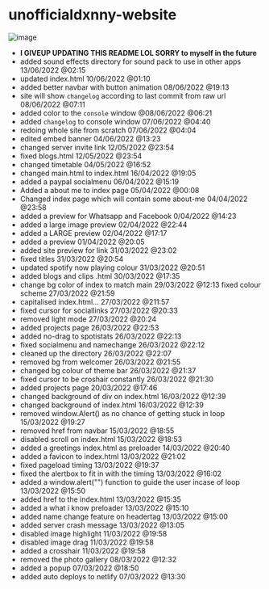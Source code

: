 # unofficialdxnny-website
![image](https://user-images.githubusercontent.com/82535503/172290342-43143bd2-8969-4a9b-a4c9-89015eab771a.png)



- **I GIVEUP UPDATING THIS README LOL SORRY to myself in the future**
- added sound effects directory for sound pack to use in other apps 13/06/2022 @02:15 <br>
- updated index.html 10/06/2022 @01:10 <br>
- added better navbar with button animation 08/06/2022 @19:13<br>
- site will show `changelog` according to last commit from raw url 08/06/2022 @07:11  <br>                   
- added color to the `console` window @08/06/2022 @06:21<br>
- added `changelog` to console window 07/06/2022 @04:40<br>
- redoing whole site from scratch 07/06/2022 @04:04<br>
- edited embed banner 04/06/2022 @13:23<br>
- changed server invite link 12/05/2022 @23:54<br>
- fixed blogs.html 12/05/2022 @23:54<br>
- changed timetable 04/05/2022 @16:52<br>
- changed main.html to index.html 16/04/2022 @19:05<br>
- added a paypal socialmenu 06/04/2022 @15:19<br>
- Added a about me to index page 05/04/2022 @00:08<br>
- Changed index page which will contain some about-me 04/04/2022 @23:58<br>
- added a preview for Whatsapp and Facebook 0/04/2022 @14:23<br>
- added a large image preview 02/04/2022 @22:44<br>
- added a LARGE preview 02/04/2022 @17:17<br>
- added a preview 01/04/2022 @20:05<br>
- added site preview for link 31/03/2022 @23:02<br>
- fixed titles 31/03/2022 @20:54<br>
- updated spotify now playing colour 31/03/2022 @20:51<br>
- added blogs and clips .html 30/03/2022 @17:35<br>
- change bg color of index to match main 29/03/2022 @12:13 fixed colour scheme 27/03/2022 @21:59<br>
- capitalised index.html... 27/03/2022 @211:57<br>
- fixed cursor for sociallinks 27/03/2022 @20:33<br>
- removed light mode 27/03/2022 @20:24<br>
- added projects page 26/03/2022 @22:53<br>
- added no-drag to spotistats 26/03/2022 @22:13<br>
- fixed socialmenu and namechange 26/03/2022 @22:12<br>
- cleaned up the directory 26/03/2022 @22:07<br>
- removed bg from welcomer 26/03/2022 @21:55<br>
- changed bg colour of theme bar 26/03/2022 @21:37<br>
- fixed cursor to be croshair constantly 26/03/2022 @21:30<br>
- added projects page 20/03/2022 @17:46<br>
- changed background of div on index.html 16/03/2022 @12:39<br>
- changed background of index.html 16/03/2022 @12:39<br>
- removed window.Alert() as no chance of getting stuck in loop 15/03/2022 @19:27<br>
- removed href from navbar 15/03/2022 @18:55<br>
- disabled scroll on index.html 15/03/2022 @18:53<br>
- added a greetings index.html as preloader 14/03/2022 @20:40<br>
- added a favicon to index.html 13/03/2022 @21:02<br>
- fixed pageload timing 13/03/2022 @19:37<br>
- fixed the alertbox to fit in with the timing 13/03/2022 @16:02<br>
- added a window.alert("") function to guide the user incase of loop 13/03/2022 @15:50<br>
- added href to the index.html 13/03/2022 @15:35<br>
- added a what i know preloader 13/03/2022 @15:10<br>
- added name change feature on headertag 13/03/2022 @15:00<br>
- added server crash message 13/03/2022 @13:05<br>
- disabled image highlight 11/03/2022 @19:58<br>
- disabled image drag 11/03/2022 @19:58<br>
- added a crosshair 11/03/2022 @19:58<br>
- removed the photo gallery 08/03/2022 @12:32<br>
- added a popup 07/03/2022 @18:50<br>
- added auto deploys to netlify 07/03/2022 @13:30<br>
